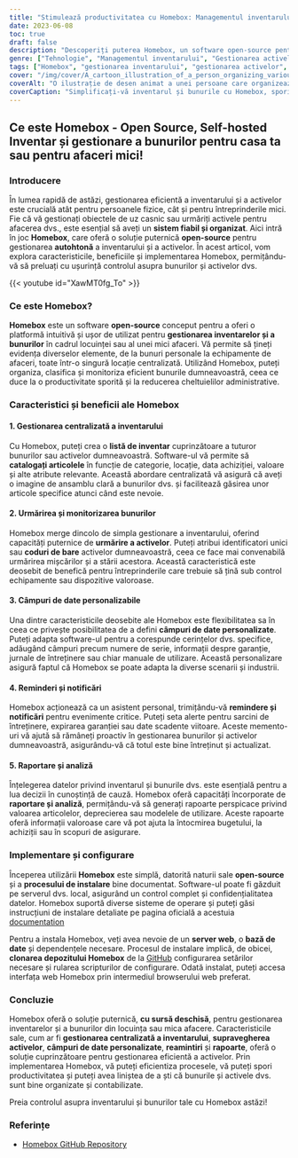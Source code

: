 ```yaml
---
title: "Stimulează productivitatea cu Homebox: Managementul inventarului și al activelor cu sursă deschisă"
date: 2023-06-08
toc: true
draft: false
description: "Descoperiți puterea Homebox, un software open-source pentru gestionarea eficientă a inventarului și a activelor, îmbunătățind productivitatea pentru casa sau mica dvs. afacere."
genre: ["Tehnologie", "Managementul inventarului", "Gestionarea activelor", "Sursă deschisă", "Productivitate", "Afaceri mici", "Managementul casei", "Self-hosted", "Software", "Organizația"]
tags: ["Homebox", "gestionarea inventarului", "gestionarea activelor", "sursă deschisă", "găzduit de sine stătător", "software", "productivitate", "afaceri mici", "managementul locuinței", "organizație", "inventar centralizat", "urmărirea activelor", "câmpuri de date personalizate", "memento-uri", "raportare", "confidențialitatea datelor", "conformitate", "reglementări guvernamentale", "server web", "baza de date", "procesul de instalare", "Depozitul GitHub", "securitatea datelor", "confidențialitate", "ținerea evidenței", "confidențialitatea și securitatea datelor", "instrucțiuni de instalare", "interfață web", "confidențialitatea datelor", "conformitatea cu legislația locală"]
cover: "/img/cover/A_cartoon_illustration_of_a_person_organizing_various_items.png"
coverAlt: "O ilustrație de desen animat a unei persoane care organizează diverse obiecte cu ajutorul programului Homebox."
coverCaption: "Simplificați-vă inventarul și bunurile cu Homebox, sporind eficiența!"
---
```


## Ce este Homebox - Open Source, Self-hosted Inventar și gestionare a bunurilor pentru casa ta sau pentru afaceri mici!

### Introducere

În lumea rapidă de astăzi, gestionarea eficientă a inventarului și a activelor este crucială atât pentru persoanele fizice, cât și pentru întreprinderile mici. Fie că vă gestionați obiectele de uz casnic sau urmăriți activele pentru afacerea dvs., este esențial să aveți un **sistem fiabil și organizat**. Aici intră în joc **Homebox**, care oferă o soluție puternică **open-source** pentru gestionarea **autohtonă** a inventarului și a activelor. În acest articol, vom explora caracteristicile, beneficiile și implementarea Homebox, permițându-vă să preluați cu ușurință controlul asupra bunurilor și activelor dvs.

{{< youtube id="XawMT0fg_To" >}}

### Ce este Homebox?

**Homebox** este un software **open-source** conceput pentru a oferi o platformă intuitivă și ușor de utilizat pentru **gestionarea inventarelor și a bunurilor** în cadrul locuinței sau al unei mici afaceri. Vă permite să țineți evidența diverselor elemente, de la bunuri personale la echipamente de afaceri, toate într-o singură locație centralizată. Utilizând Homebox, puteți organiza, clasifica și monitoriza eficient bunurile dumneavoastră, ceea ce duce la o productivitate sporită și la reducerea cheltuielilor administrative.

### Caracteristici și beneficii ale Homebox

#### 1. Gestionarea centralizată a inventarului

Cu Homebox, puteți crea o **listă de inventar** cuprinzătoare a tuturor bunurilor sau activelor dumneavoastră. Software-ul vă permite să **catalogați articolele** în funcție de categorie, locație, data achiziției, valoare și alte atribute relevante. Această abordare centralizată vă asigură că aveți o imagine de ansamblu clară a bunurilor dvs. și facilitează găsirea unor articole specifice atunci când este nevoie.

#### 2. Urmărirea și monitorizarea bunurilor

Homebox merge dincolo de simpla gestionare a inventarului, oferind capacități puternice de **urmărire a activelor**. Puteți atribui identificatori unici sau **coduri de bare** activelor dumneavoastră, ceea ce face mai convenabilă urmărirea mișcărilor și a stării acestora. Această caracteristică este deosebit de benefică pentru întreprinderile care trebuie să țină sub control echipamente sau dispozitive valoroase.

#### 3. Câmpuri de date personalizabile

Una dintre caracteristicile deosebite ale Homebox este flexibilitatea sa în ceea ce privește posibilitatea de a defini **câmpuri de date personalizate**. Puteți adapta software-ul pentru a corespunde cerințelor dvs. specifice, adăugând câmpuri precum numere de serie, informații despre garanție, jurnale de întreținere sau chiar manuale de utilizare. Această personalizare asigură faptul că Homebox se poate adapta la diverse scenarii și industrii.

#### 4. Reminderi și notificări

Homebox acționează ca un asistent personal, trimițându-vă **remindere și notificări** pentru evenimente critice. Puteți seta alerte pentru sarcini de întreținere, expirarea garanției sau date scadente viitoare. Aceste memento-uri vă ajută să rămâneți proactiv în gestionarea bunurilor și activelor dumneavoastră, asigurându-vă că totul este bine întreținut și actualizat.

#### 5. Raportare și analiză

Înțelegerea datelor privind inventarul și bunurile dvs. este esențială pentru a lua decizii în cunoștință de cauză. Homebox oferă capacități încorporate de **raportare și analiză**, permițându-vă să generați rapoarte perspicace privind valoarea articolelor, deprecierea sau modelele de utilizare. Aceste rapoarte oferă informații valoroase care vă pot ajuta la întocmirea bugetului, la achiziții sau în scopuri de asigurare.

### Implementare și configurare

Începerea utilizării **Homebox** este simplă, datorită naturii sale **open-source** și a **procesului de instalare** bine documentat. Software-ul poate fi găzduit pe serverul dvs. local, asigurând un control complet și confidențialitatea datelor. Homebox suportă diverse sisteme de operare și puteți găsi instrucțiuni de instalare detaliate pe pagina oficială a acestuia [documentation](https://hay-kot.github.io/homebox/)

Pentru a instala Homebox, veți avea nevoie de un **server web**, o **bază de date** și dependențele necesare. Procesul de instalare implică, de obicei, **clonarea depozitului Homebox** de la [GitHub](https://github.com/hay-kot/homebox) configurarea setărilor necesare și rularea scripturilor de configurare. Odată instalat, puteți accesa interfața web Homebox prin intermediul browserului web preferat.

### Concluzie

Homebox oferă o soluție puternică, **cu sursă deschisă**, pentru gestionarea inventarelor și a bunurilor din locuința sau mica afacere. Caracteristicile sale, cum ar fi **gestionarea centralizată a inventarului**, **supravegherea activelor**, **câmpuri de date personalizate**, **reamintiri** și **rapoarte**, oferă o soluție cuprinzătoare pentru gestionarea eficientă a activelor. Prin implementarea Homebox, vă puteți eficientiza procesele, vă puteți spori productivitatea și puteți avea liniștea de a ști că bunurile și activele dvs. sunt bine organizate și contabilizate.

Preia controlul asupra inventarului și bunurilor tale cu Homebox astăzi!

### Referințe
- [Homebox GitHub Repository](https://hay-kot.github.io/homebox/)